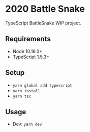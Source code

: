 # 2020 Battle Snake

TypeScript BattleSnake WIP project.

## Requirements

- Node 10.16.0+
- TypeScript 1.5.3+

## Setup

- `yarn global add typescript`
- `yarn install`
- `yarn tsc`

## Usage

- Dev: `yarn dev`
